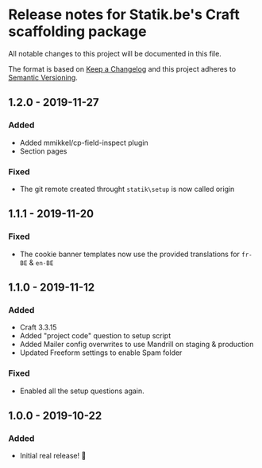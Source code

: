 # Release notes for Statik.be's Craft scaffolding package

All notable changes to this project will be documented in this file.

The format is based on [Keep a Changelog](http://keepachangelog.com/) and this project adheres to [Semantic Versioning](http://semver.org/).

## 1.2.0 - 2019-11-27
### Added
- Added mmikkel/cp-field-inspect plugin
- Section pages

### Fixed
- The git remote created throught `statik\setup` is now called origin

## 1.1.1 - 2019-11-20
### Fixed
- The cookie banner templates now use the provided translations for `fr-BE` & `en-BE`

## 1.1.0 - 2019-11-12
### Added
- Craft 3.3.15
- Added "project code" question to setup script
- Added Mailer config overwrites to use Mandrill on staging & production
- Updated Freeform settings to enable Spam folder

### Fixed
- Enabled all the setup questions again. 

## 1.0.0 - 2019-10-22
### Added
- Initial real release! 🎉 

